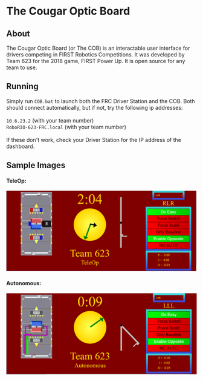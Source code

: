 # The Cougar Optic Board

## About
The Cougar Optic Board (or The COB) is an interactable user interface for drivers competing in FIRST Robotics Competitions. It was developed by Team 623 for the 2018 game, FIRST Power Up. It is open source for any team to use.

## Running
Simply run `COB.bat` to launch both the FRC Driver Station and the COB. Both should connect automatically, but if not, try the following ip addresses: <br /> <br />
`10.6.23.2` (with your team number) <br />
`RoboRIO-623-FRC.local` (with your team number) <br /> <br />
If these don't work, check your Driver Station for the IP address of the dashboard.

## Sample Images

#### TeleOp:
![TeleOp Screeshot](images/COB1.png)

#### Autonomous:
![Autonomous Screeshot](images/COB2.png)
